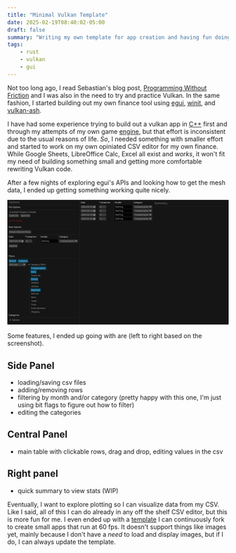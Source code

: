 ```yaml
---
title: "Minimal Vulkan Template"
date: 2025-02-19T08:40:02-05:00
draft: false
summary: "Writing my own template for app creation and having fun doing so"
tags:
    - rust
    - vulkan
    - gui
---
```


Not too long ago, I read Sebastian's blog post, [Programming Without Friction](https://blog.s-schoener.com/2025-02-03-programming-friction/) 
and I was also in the need to try and practice Vulkan. In the same fashion, I started building out my own finance tool 
using [egui](https://www.egui.rs/), [winit](https://github.com/rust-windowing/winit), and [vulkan-ash](https://github.com/ash-rs/ash). 

I have had some experience trying to build out a vulkan app in [C++](https://github.com/psuong/VulkanRendering) first 
and through my attempts of my own game [engine](https://github.com/psuong/geometroid), but that effort is 
inconsistent due to the usual reasons of life. _So_, I needed something with smaller effort and started to 
work on my own opiniated CSV editor for my own finance. While Google Sheets, LibreOffice Calc, Excel 
all exist and _works_, it won't fit my need of building something small and getting more comfortable rewriting 
Vulkan code.

After a few nights of exploring egui's APIs and looking how to get the mesh data, I ended up getting something 
working quite nicely.

![csv-editor](/images/min-vulkan-template/csv-editor.jpg)

Some features, I ended up going with are (left to right based on the screenshot).

## Side Panel
* loading/saving csv files
* adding/removing rows
* filtering by month and/or category (pretty happy with this one, I'm just using bit flags to figure out how to filter)
* editing the categories

## Central Panel
* main table with clickable rows, drag and drop, editing values in the csv

## Right panel
* quick summary to view stats (WIP)

Eventually, I want to explore plotting so I can visualize data from my CSV. Like I said, all of this 
I can do already in any off the shelf CSV editor, but this is more fun for me. I even ended up with a 
[template](https://github.com/psuong/min-vulkan-template) I can continuously fork to create small apps 
that run at 60 fps. It doesn't support things like images yet, mainly because I don't have a _need_ to 
load and display images, but if I do, I can always update the template.
